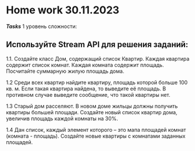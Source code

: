 # Home work 30.11.2023

***Tasks*** 1 уровень сложности: 
## Используйте Stream API для решения заданий:

1.1. Создайте класс Дом, содержащий список Квартир. Каждая квартира содержит список комнат. 
Каждая комната содержит площадь. Посчитайте суммарную жилую площадь дома.

1.2 Среди всех квартир найдите квартиру, площадь которой больше 100 кв. м. 
Если такая квартира найдена, то выведите её площадь. В противном случае выведите сообщение, что такой квартиры нет.

1.3 Старый дом расселяют. В новом доме жильцы должны получить квартиры большей площади. 
Создайте новый список квартир дома, увеличив площадь каждой комнаты на 30%.

1.4 Дан список, каждый элемент которого – это мапа площадей комнат (комната - площадь). 
Создайте новые квартиры с комнатами заданных площадей.
